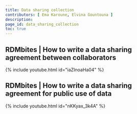 ```yaml
---
title: Data sharing collection
contributors: [ Ema Karoune, Elvina Gountouna ] 
description: 
page_id: data_sharing_collection
toc: true
---
```




## RDMbites | How to write a data sharing agreement between collaborators

{% include youtube.html id="iaZInoaHa04" %}

## RDMbites | How to write a data sharing agreement for public use of data

{% include youtube.html id="nKKyax_3k4A" %}
